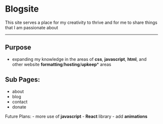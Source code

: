 # Blogsite

This site serves a place for my creativity to thrive and for me to share things that I am passionate about

---

## **Purpose**
- expanding my knowledge in the areas of **css**, **javascript**, **html**, and other website **formatting**/**hosting**/**upkeep*** areas

## **Sub Pages:**
- about
- blog
- contact
- donate

Future Plans:
    - more use of **javascript**
        - **React** library
    - add **animations**

